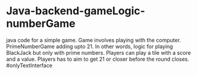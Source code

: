 # Java-backend-gameLogic-numberGame
java code for a simple game. Game involves playing with the computer.
PrimeNumberGame adding upto 21.
In other words, logic for playing BlackJack but only with prime numbers. Players can play a tile with a score and a value. Players has to aim to get 21 or closer before the round closes.
#onlyTextInterface

